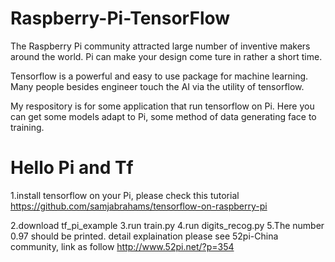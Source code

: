 # Raspberry-Pi-TensorFlow
The Raspberry Pi community attracted large number of inventive makers around
the world. Pi can make your design come ture in rather a short time.

Tensorflow is a powerful and easy to use package for machine learning. Many 
people besides engineer touch the AI via the utility of tensorflow. 

My respository is for some application that run tensorflow on Pi. Here you
can get some models adapt to Pi, some method of data generating face to training.

# Hello Pi and Tf
1.install tensorflow on your Pi, please check this tutorial
https://github.com/samjabrahams/tensorflow-on-raspberry-pi

2.download tf_pi_example
3.run train.py
4.run digits_recog.py
5.The number 0.97 should be printed.
detail explaination please see 52pi-China community, link as follow
http://www.52pi.net/?p=354
